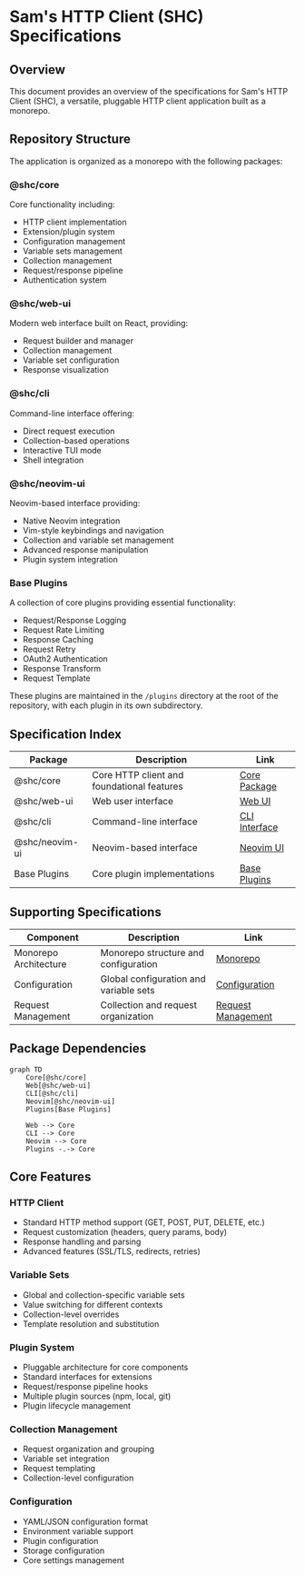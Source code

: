 # Sam's HTTP Client (SHC) Specifications

## Overview

This document provides an overview of the specifications for Sam's HTTP Client (SHC), a versatile, pluggable HTTP client application built as a monorepo.

## Repository Structure

The application is organized as a monorepo with the following packages:

### @shc/core

Core functionality including:

- HTTP client implementation
- Extension/plugin system
- Configuration management
- Variable sets management
- Collection management
- Request/response pipeline
- Authentication system

### @shc/web-ui

Modern web interface built on React, providing:

- Request builder and manager
- Collection management
- Variable set configuration
- Response visualization

### @shc/cli

Command-line interface offering:

- Direct request execution
- Collection-based operations
- Interactive TUI mode
- Shell integration

### @shc/neovim-ui

Neovim-based interface providing:

- Native Neovim integration
- Vim-style keybindings and navigation
- Collection and variable set management
- Advanced response manipulation
- Plugin system integration

### Base Plugins

A collection of core plugins providing essential functionality:

- Request/Response Logging
- Request Rate Limiting
- Response Caching
- Request Retry
- OAuth2 Authentication
- Response Transform
- Request Template

These plugins are maintained in the `/plugins` directory at the root of the repository, with each plugin in its own subdirectory.

## Specification Index

| Package        | Description                                | Link                                     |
| -------------- | ------------------------------------------ | ---------------------------------------- |
| @shc/core      | Core HTTP client and foundational features | [Core Package](/specs/core-package.md)   |
| @shc/web-ui    | Web user interface                         | [Web UI](/specs/web-ui.md)               |
| @shc/cli       | Command-line interface                     | [CLI Interface](/specs/cli-interface.md) |
| @shc/neovim-ui | Neovim-based interface                    | [Neovim UI](/specs/neovim-ui.md)        |
| Base Plugins   | Core plugin implementations                | [Base Plugins](/specs/base-plugins.md)   |

## Supporting Specifications

| Component             | Description                           | Link                                                     |
| --------------------- | ------------------------------------- | -------------------------------------------------------- |
| Monorepo Architecture | Monorepo structure and configuration  | [Monorepo](/specs/monorepo.md)                          |
| Configuration         | Global configuration and variable sets | [Configuration](/specs/configuration.md)                 |
| Request Management    | Collection and request organization   | [Request Management](/specs/request-management.md)       |

## Package Dependencies

```mermaid
graph TD
    Core[@shc/core]
    Web[@shc/web-ui]
    CLI[@shc/cli]
    Neovim[@shc/neovim-ui]
    Plugins[Base Plugins]

    Web --> Core
    CLI --> Core
    Neovim --> Core
    Plugins -.-> Core
```

## Core Features

### HTTP Client

- Standard HTTP method support (GET, POST, PUT, DELETE, etc.)
- Request customization (headers, query params, body)
- Response handling and parsing
- Advanced features (SSL/TLS, redirects, retries)

### Variable Sets

- Global and collection-specific variable sets
- Value switching for different contexts
- Collection-level overrides
- Template resolution and substitution

### Plugin System

- Pluggable architecture for core components
- Standard interfaces for extensions
- Request/response pipeline hooks
- Multiple plugin sources (npm, local, git)
- Plugin lifecycle management

### Collection Management

- Request organization and grouping
- Variable set integration
- Request templating
- Collection-level configuration

### Configuration

- YAML/JSON configuration format
- Environment variable support
- Plugin configuration
- Storage configuration
- Core settings management
